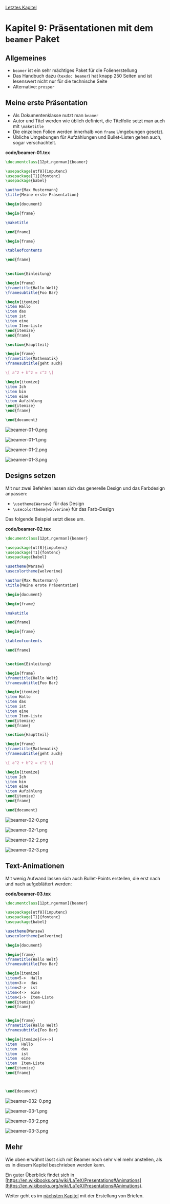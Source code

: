 [Letztes Kapitel](Kapitel8.md)

# Kapitel 9: Präsentationen mit dem ``beamer`` Paket

## Allgemeines

* ``beamer`` ist ein sehr mächtiges Paket für die Folienerstellung
* Das Handbuch dazu (``texdoc beamer``) hat knapp 250 Seiten und ist lesenswert nicht nur für die technische Seite
* Alternative: ``prosper``

## Meine erste Präsentation

* Als Dokumentenklasse nutzt man ``beamer``
* Autor und Titel werden wie üblich definiert, die Titelfolie setzt man auch mit ``\maketitle``
* Die einzelnen Folien werden innerhalb von ``frame`` Umgebungen gesetzt.
* Übliche Umgebungen für Aufzählungen und Bullet-Listen gehen auch, sogar verschachtelt.

**code/beamer-01.tex**

```latex
\documentclass[12pt,ngerman]{beamer}

\usepackage[utf8]{inputenc}
\usepackage[T1]{fontenc}
\usepackage{babel}

\author{Max Mustermann}
\title{Meine erste Präsentation}

\begin{document}

\begin{frame}

\maketitle

\end{frame}

\begin{frame}

\tableofcontents

\end{frame}
 

\section{Einleitung}

\begin{frame}
\frametitle{Hallo Welt}
\framesubtitle{Foo Bar}

\begin{itemize}
\item Hallo
\item das
\item ist 
\item eine 
\item Item-Liste
\end{itemize}
\end{frame}

\section{Hauptteil}

\begin{frame}
\frametitle{Mathematik}
\framesubtitle{geht auch}

\[ a^2 + b^2 = c^2 \]

\begin{itemize}
\item Ich
\item bin 
\item eine
\item Aufzählung
\end{itemize}
\end{frame}

\end{document}
```

![beamer-01-0.png](https://github.com/UweZiegenhagen/LaTeXEinsteigerKurs/blob/master/code/Beamer-01-0.png)

![beamer-01-1.png](https://github.com/UweZiegenhagen/LaTeXEinsteigerKurs/blob/master/code/Beamer-01-1.png)

![beamer-01-2.png](https://github.com/UweZiegenhagen/LaTeXEinsteigerKurs/blob/master/code/Beamer-01-2.png)

![beamer-01-3.png](https://github.com/UweZiegenhagen/LaTeXEinsteigerKurs/blob/master/code/Beamer-01-3.png)

## Designs setzen

Mit nur zwei Befehlen lassen sich das generelle Design und das Farbdesign anpassen:

* ``\usetheme{Warsaw}`` für das Design
* ``\usecolortheme{wolverine}`` für das Farb-Design

Das folgende Beispiel setzt diese um.

**code/beamer-02.tex**

```latex
\documentclass[12pt,ngerman]{beamer}

\usepackage[utf8]{inputenc}
\usepackage[T1]{fontenc}
\usepackage{babel}

\usetheme{Warsaw}
\usecolortheme{wolverine}

\author{Max Mustermann}
\title{Meine erste Präsentation}

\begin{document}

\begin{frame}

\maketitle

\end{frame}

\begin{frame}

\tableofcontents

\end{frame}


\section{Einleitung}

\begin{frame}
\frametitle{Hallo Welt}
\framesubtitle{Foo Bar}

\begin{itemize}
\item Hallo
\item das
\item ist 
\item eine 
\item Item-Liste
\end{itemize}
\end{frame}

\section{Hauptteil}

\begin{frame}
\frametitle{Mathematik}
\framesubtitle{geht auch}

\[ a^2 + b^2 = c^2 \]

\begin{itemize}
\item Ich
\item bin 
\item eine
\item Aufzählung
\end{itemize}
\end{frame}

\end{document}
```

![beamer-02-0.png](https://github.com/UweZiegenhagen/LaTeXEinsteigerKurs/blob/master/code/Beamer-02-0.png)

![beamer-02-1.png](https://github.com/UweZiegenhagen/LaTeXEinsteigerKurs/blob/master/code/Beamer-02-1.png)

![beamer-02-2.png](https://github.com/UweZiegenhagen/LaTeXEinsteigerKurs/blob/master/code/Beamer-02-2.png)

![beamer-02-3.png](https://github.com/UweZiegenhagen/LaTeXEinsteigerKurs/blob/master/code/Beamer-02-3.png)


## Text-Animationen

Mit wenig Aufwand lassen sich auch Bullet-Points erstellen, die erst nach und nach aufgeblättert werden:

**code/beamer-03.tex**

```latex
\documentclass[12pt,ngerman]{beamer}

\usepackage[utf8]{inputenc}
\usepackage[T1]{fontenc}
\usepackage{babel}

\usetheme{Warsaw}
\usecolortheme{wolverine}

\begin{document}

\begin{frame}
\frametitle{Hallo Welt}
\framesubtitle{Foo Bar}

\begin{itemize}
\item<5->  Hallo
\item<3->  das
\item<2->  ist 
\item<4->  eine 
\item<1->  Item-Liste
\end{itemize}
\end{frame}


\begin{frame}
\frametitle{Hallo Welt}
\framesubtitle{Foo Bar}

\begin{itemize}[<+->]
\item  Hallo
\item  das
\item  ist 
\item  eine 
\item  Item-Liste
\end{itemize}
\end{frame}



\end{document}
```

![beamer-032-0.png](https://github.com/UweZiegenhagen/LaTeXEinsteigerKurs/blob/master/code/Beamer-03-0.png)

![beamer-03-1.png](https://github.com/UweZiegenhagen/LaTeXEinsteigerKurs/blob/master/code/Beamer-03-1.png)

![beamer-03-2.png](https://github.com/UweZiegenhagen/LaTeXEinsteigerKurs/blob/master/code/Beamer-03-2.png)

![beamer-03-3.png](https://github.com/UweZiegenhagen/LaTeXEinsteigerKurs/blob/master/code/Beamer-03-3.png)


## Mehr

Wie oben erwähnt lässt sich mit Beamer noch sehr viel mehr anstellen, als es in diesem Kapitel beschrieben werden kann.

Ein guter Überblick findet sich in [https://en.wikibooks.org/wiki/LaTeX/Presentations#Animations](https://en.wikibooks.org/wiki/LaTeX/Presentations#Animations).




Weiter geht es im [nächsten Kapitel](Kapitel10.md) mit der Erstellung von Briefen.